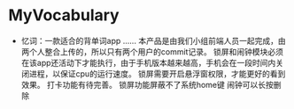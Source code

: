 # MyVocabulary
- 忆词：一款适合的背单词app  ......
本产品是由我们小组前端人员一起完成，由两个人整合上传的，所以只有两个用户的commit记录。
锁屏和闹钟模块必须在该app还活动下才能执行，由于手机版本越来越高，手机会在一段时间内关闭进程，以保证cpu的运行速度。
锁屏需要开启悬浮窗权限，才能更好的看到效果。
打卡功能有待完善。
锁屏功能屏蔽不了系统home键
闹钟可以长按删除
